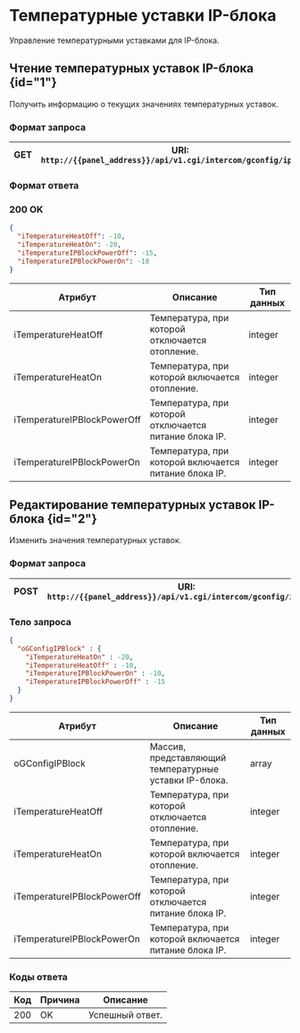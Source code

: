# Температурные уставки IP-блока

Управление температурными уставками для IP-блока.

## Чтение температурных уставок IP-блока {id="1"}

Получить информацию о текущих значениях температурных уставок.

### Формат запроса

| <format style="" color="Blue"> GET </format>     | URI: `http://{{panel_address}}/api/v1.cgi/intercom/gconfig/ip_block` |
|--------------------------------------------------|----------------------------------------------------------------------|

### Формат ответа

###  <format style="" color="LawnGreen">200 OK</format> 

<tabs>
<tab title="JSON">

```JSON
{
  "iTemperatureHeatOff": -10,
  "iTemperatureHeatOn": -20,
  "iTemperatureIPBlockPowerOff": -15,
  "iTemperatureIPBlockPowerOn": -10
}
```
</tab>
</tabs>

| Атрибут                     | Описание                                               | Тип данных |
|-----------------------------|--------------------------------------------------------|------------|
| iTemperatureHeatOff         | Температура, при которой отключается отопление.        | integer    |
| iTemperatureHeatOn          | Температура, при которой включается отопление.         | integer    |
| iTemperatureIPBlockPowerOff | Температура, при которой отключается питание блока IP. | integer    |
| iTemperatureIPBlockPowerOn  | Температура, при которой включается питание блока IP.  | integer    |

## Редактирование температурных уставок IP-блока {id="2"}

Изменить значения температурных уставок.

### Формат запроса

| <format style="" color="ForestGreen"> POST </format> | URI: `http://{{panel_address}}/api/v1.cgi/intercom/gconfig/ip_block` |
|------------------------------------------------------|----------------------------------------------------------------------|

### Тело запроса

<tabs>
<tab title="JSON">

```JSON
{
  "oGConfigIPBlock" : {
    "iTemperatureHeatOn" : -20,
    "iTemperatureHeatOff" : -10,
    "iTemperatureIPBlockPowerOn" : -10,
    "iTemperatureIPBlockPowerOff" : -15
  }
}
```
</tab>
</tabs>

| Атрибут                      | Описание                                               | Тип данных |
|------------------------------|--------------------------------------------------------|------------|
| oGConfigIPBlock              | Массив, представляющий температурные уставки IP-блока. | array      |
| iTemperatureHeatOff          | Температура, при которой отключается отопление.        | integer    |
| iTemperatureHeatOn           | Температура, при которой включается отопление.         | integer    |
| iTemperatureIPBlockPowerOff  | Температура, при которой отключается питание блока IP. | integer    |
| iTemperatureIPBlockPowerOn   | Температура, при которой включается питание блока IP.  | integer    |


### Коды ответа

| Код | Причина         | Описание                                 |
|-----|-----------------|------------------------------------------|
| 200 | OK              | Успешный ответ.                          |



